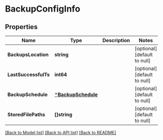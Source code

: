# BackupConfigInfo

## Properties
Name | Type | Description | Notes
------------ | ------------- | ------------- | -------------
**BackupsLocation** | **string** |  | [optional] [default to null]
**LastSuccessfulTs** | **int64** |  | [optional] [default to null]
**BackupSchedule** | [***BackupSchedule**](BackupSchedule.md) |  | [optional] [default to null]
**StoredFilePaths** | **[]string** |  | [optional] [default to null]

[[Back to Model list]](../README.md#documentation-for-models) [[Back to API list]](../README.md#documentation-for-api-endpoints) [[Back to README]](../README.md)

